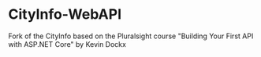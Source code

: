 # CityInfo-WebAPI
Fork of the CityInfo based on the Pluralsight course "Building Your First API with ASP.NET Core" by Kevin Dockx
